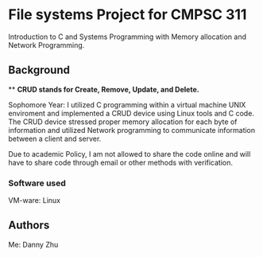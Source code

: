 

# File systems Project for CMPSC 311

Introduction to C and Systems Programming with Memory allocation and Network Programming.

## Background

** **CRUD stands for Create, Remove, Update, and Delete.**

Sophomore Year: I utilized C programming within a virtual machine UNIX enviroment and implemented a CRUD device using Linux tools and C code. The CRUD device stressed proper memory allocation for each byte of information and utilized Network programming to communicate information between a client and server.

Due to academic Policy, I am not allowed to share the code online and will have to share code through email or other methods with verification.

### Software used


VM-ware: Linux

## Authors

Me: Danny Zhu

